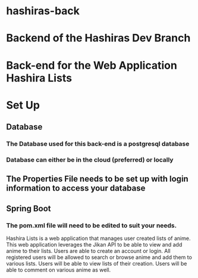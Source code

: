# hashiras-back

# Backend of the Hashiras Dev Branch

# Back-end for the Web Application Hashira Lists



# Set Up
## Database
### The Database used for this back-end is a postgresql database
### Database can either be in the cloud (preferred) or locally
## The Properties File needs to be set up with login information to access your database

## Spring Boot
### The pom.xml file will need to be edited to suit your needs.


Hashira Lists is a web application that manages user created lists of anime. 
This web application leverages the Jikan API to be able to view and add anime to their lists. 
Users are able to create an account or login. 
All registered users will be allowed to search or browse anime and add them to various lists. 
Users will be able to view lists of their creation. 
Users will be able to comment on various anime as well.
